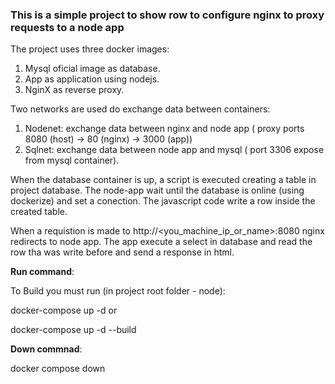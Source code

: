 ### This is a simple project to show row to configure nginx to proxy requests to a node app

The project uses three docker images:

1. Mysql oficial image as database.
2. App as application using nodejs.
3. NginX as reverse proxy.

Two networks are used do exchange data between containers:

1. Nodenet: exchange data between nginx and node app ( proxy ports 8080 (host) -> 80 (nginx) -> 3000 (app))
2. Sqlnet: exchange data between node app and mysql ( port 3306 expose from mysql container).

When the database container is up, a script is executed creating a table in project database.
The node-app wait until the database is online (using dockerize) and set a conection.
The javascript code write a row inside the created table.

When a requistion is made to http://<you_machine_ip_or_name>:8080 nginx redirects to node app. The app execute a select in database and read the row tha was write before and send a response in html.

**Run command**:

To Build you must run (in project root folder - node):

docker-compose up -d or

docker-compose up -d --build

**Down commnad**:

docker compose down
